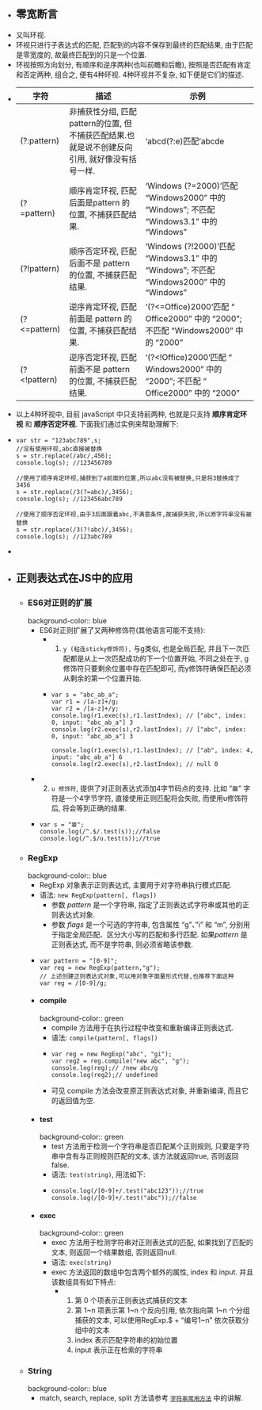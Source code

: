 - ## 零宽断言
- 又叫环视.
- 环视只进行子表达式的匹配, 匹配到的内容不保存到最终的匹配结果, 由于匹配是零宽度的, 故最终匹配到的只是一个位置.
- 环视按照方向划分, 有顺序和逆序两种(也叫前瞻和后瞻), 按照是否匹配有肯定和否定两种, 组合之, 便有4种环视. 4种环视并不复杂, 如下便是它们的描述.
- |字符	|描述|示例|
  |--|--|--|
  |(?:pattern)|非捕获性分组, 匹配pattern的位置, 但不捕获匹配结果.也就是说不创建反向引用, 就好像没有括号一样.|‘abcd(?:e)匹配’abcde|
  |(?=pattern)|顺序肯定环视, 匹配后面是pattern 的位置, 不捕获匹配结果.|‘Windows (?=2000)’匹配 “Windows2000” 中的 “Windows”; 不匹配 “Windows3.1” 中的 “Windows”|
  |(?!pattern)|顺序否定环视, 匹配后面不是 pattern 的位置, 不捕获匹配结果.|‘Windows (?!2000)’匹配 “Windows3.1” 中的 “Windows”; 不匹配 “Windows2000” 中的 “Windows”|
  |(?<=pattern)|逆序肯定环视, 匹配前面是 pattern 的位置, 不捕获匹配结果.|‘(?<=Office)2000’匹配 “ Office2000” 中的 “2000”; 不匹配 “Windows2000” 中的 “2000”|
  |(?<!pattern)	|逆序否定环视, 匹配前面不是 pattern 的位置, 不捕获匹配结果.|‘(?<!Office)2000’匹配 “ Windows2000” 中的 “2000”; 不匹配 “ Office2000” 中的 “2000”|
- 以上4种环视中, 目前 javaScript 中只支持前两种, 也就是只支持 **顺序肯定环视** 和 **顺序否定环视**. 下面我们通过实例来帮助理解下:
- ```
  var str = "123abc789",s;
  //没有使用环视,abc直接被替换
  s = str.replace(/abc/,456);
  console.log(s); //123456789
  
  //使用了顺序肯定环视,捕获到了a前面的位置,所以abc没有被替换,只是将3替换成了3456
  s = str.replace(/3(?=abc)/,3456);
  console.log(s); //123456abc789
  
  //使用了顺序否定环视,由于3后面跟着abc,不满意条件,故捕获失败,所以原字符串没有被替换
  s = str.replace(/3(?!abc)/,3456);
  console.log(s); //123abc789
  ```
-
- ## 正则表达式在JS中的应用
	- ### ES6对正则的扩展
	  background-color:: blue
		- ES6对正则扩展了又两种修饰符(其他语言可能不支持):
			- 1. `y (粘连sticky修饰符),` 与g类似, 也是全局匹配, 并且下一次匹配都是从上一次匹配成功的下一个位置开始, 不同之处在于, g修饰符只要剩余位置中存在匹配即可, 而y修饰符确保匹配必须从剩余的第一个位置开始.
			- ```
			  var s = "abc_ab_a";
			  var r1 = /[a-z]+/g;
			  var r2 = /[a-z]+/y;
			  console.log(r1.exec(s),r1.lastIndex); // ["abc", index: 0, input: "abc_ab_a"] 3
			  console.log(r2.exec(s),r2.lastIndex); // ["abc", index: 0, input: "abc_ab_a"] 3
			  
			  console.log(r1.exec(s),r1.lastIndex); // ["ab", index: 4, input: "abc_ab_a"] 6
			  console.log(r2.exec(s),r2.lastIndex); // null 0
			  ```
		- 2. `u 修饰符`, 提供了对正则表达式添加4字节码点的支持. 比如 “𝌆” 字符是一个4字节字符, 直接使用正则匹配将会失败, 而使用u修饰符后, 将会等到正确的结果.
		- ```
		  var s = "𝌆";
		  console.log(/^.$/.test(s));//false
		  console.log(/^.$/u.test(s));//true
		  ```
	- ### RegExp
	  background-color:: blue
		- RegExp 对象表示正则表达式, 主要用于对字符串执行模式匹配.
		- 语法: `new RegExp(pattern[, flags])`
			- 参数 *pattern* 是一个字符串, 指定了正则表达式字符串或其他的正则表达式对象.
			- 参数 *flags* 是一个可选的字符串, 包含属性 “g”、”i” 和 “m”, 分别用于指定全局匹配、区分大小写的匹配和多行匹配. 如果*pattern* 是正则表达式, 而不是字符串, 则必须省略该参数.
		- ```
		  var pattern = "[0-9]";
		  var reg = new RegExp(pattern,"g");
		  // 上述创建正则表达式对象,可以用对象字面量形式代替,也推荐下面这种
		  var reg = /[0-9]/g;
		  ```
		- #### compile
		  background-color:: green
			- compile 方法用于在执行过程中改变和重新编译正则表达式.
			- 语法: `compile(pattern[, flags])`
			- ```
			  var reg = new RegExp("abc", "gi"); 
			  var reg2 = reg.compile("new abc", "g");
			  console.log(reg);// /new abc/g
			  console.log(reg2);// undefined
			  ```
			- 可见 compile 方法会改变原正则表达式对象, 并重新编译, 而且它的返回值为空.
		- #### test
		  background-color:: green
			- test 方法用于检测一个字符串是否匹配某个正则规则, 只要是字符串中含有与正则规则匹配的文本, 该方法就返回true, 否则返回 false.
			- 语法: `test(string)`, 用法如下:
			- ```
			  console.log(/[0-9]+/.test("abc123"));//true
			  console.log(/[0-9]+/.test("abc"));//false
			  ```
		- #### exec
		  background-color:: green
			- exec 方法用于检测字符串对正则表达式的匹配, 如果找到了匹配的文本, 则返回一个结果数组, 否则返回null.
			- 语法: `exec(string)`
			- exec 方法返回的数组中包含两个额外的属性, index 和 input. 并且该数组具有如下特点:
				- 1. 第 0 个项表示正则表达式捕获的文本
				  2. 第 1~n 项表示第 1~n 个反向引用, 依次指向第 1~n 个分组捕获的文本, 可以使用RegExp.$ + “编号1~n” 依次获取分组中的文本
				  3. index 表示匹配字符串的初始位置
				  4. input 表示正在检索的字符串
	- ### String
	  background-color:: blue
		- match, search, replace, split 方法请参考 [`字符串常用方法`](http://louiszhai.github.io/2016/01/12/js.String/) 中的讲解.